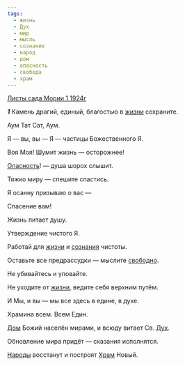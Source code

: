 ```yaml
---
tags:
  - жизнь
  - Дух
  - мир
  - мысль
  - сознание
  - народ
  - дом
  - опасность
  - свобода
  - храм
---
```


[Листы сада Мории 1 1924г](https://127.0.0.1:4002/agni/1924)

___1___
Камень драгий, единый, благостью в [жизни](../../../tags/#жизнь) сохраните.   

Аум Тат Сат, Аум.   

Я — вы, вы — Я — частицы Божественного Я.   

Воя Моя! Шумит жизнь — осторожнее!   

[Опасность](../../../tags/#опасность)! — душа шорох слышит.   

Тяжко миру — спешите спастись.   

Я осанну призываю о вас —    

Спасение вам!   

Жизнь питает душу.   

Утверждение чистого Я.   

Работай для [жизни](../../../tags/#жизнь) и [сознания](../../../tags/#сознание) чистоты.   

Оставьте все предрассудки — мыслите [свободно](../../../tags/#свобода).   

Не убивайтесь и уповайте.   

Не уходите от [жизни](../../../tags/#жизнь), ведите себя верхним путём.   

И Мы, и вы — мы все здесь в едине, в духе.   

Храмина всем. Всем Един.   

[Дом](../../../tags/#дом) Божий населён мирами, и всюду витает Св. [Дух](../../../tags/#Дух).   

Обновление мира придёт — сказания исполнятся.   

[Народы](../../../tags/#народ) восстанут и построят [Храм](../../../tags/#храм) Новый.   

